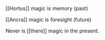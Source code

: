 [[Hortus]] magic is memory (past)  
  
[[Ancra]] magic is foresight (future)  
  
Never is [[there]] magic in the present. 
